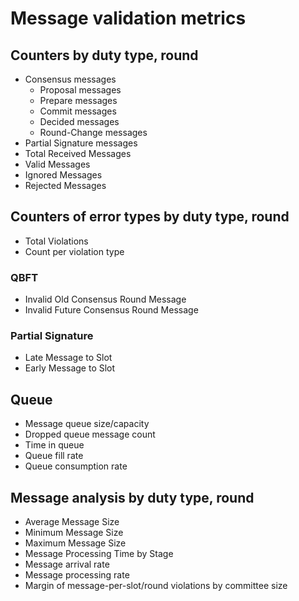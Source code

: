 # Message validation metrics


## Counters by duty type, round

- Consensus messages
  - Proposal messages
  - Prepare messages
  - Commit messages
  - Decided messages
  - Round-Change messages
- Partial Signature messages
- Total Received Messages
- Valid Messages
- Ignored Messages
- Rejected Messages

## Counters of error types by duty type, round

- Total Violations
- Count per violation type

### QBFT
- Invalid Old Consensus Round Message
- Invalid Future Consensus Round Message


### Partial Signature
- Late Message to Slot
- Early Message to Slot

## Queue
- Message queue size/capacity
- Dropped queue message count
- Time in queue  
- Queue fill rate
- Queue consumption rate

## Message analysis by duty type, round
- Average Message Size
- Minimum Message Size
- Maximum Message Size
- Message Processing Time by Stage
- Message arrival rate
- Message processing rate
- Margin of message-per-slot/round violations by committee size